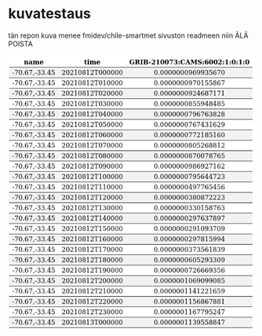 # kuvatestaus
tän repon kuva menee fmidev/chile-smartmet sivuston readmeen niin ÄLÄ POISTA

<!--- This is an HTML comment in Markdown voiko olla kuinka
 pitkä tahansa ja jatkua sivulta toiselle 

entä tauot

-->

![alt text](https://github.com/annikanni/kuvatestaus/blob/main/Screenshot%202021-08-19%20at%2017-33-35%20Debug%20mode%20output.png)

